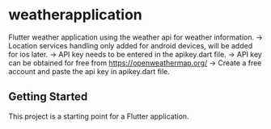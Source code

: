 # weatherapplication

Flutter weather application using the weather api for weather information. 
-> Location services handling only added for android devices, will be added for ios later.
-> API key needs to be entered in the apikey.dart file. 
-> API key can be obtained for free from https://openweathermap.org/
-> Create a free account and paste the api key in apikey.dart file.

## Getting Started

This project is a starting point for a Flutter application.


